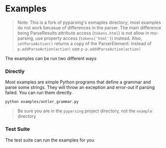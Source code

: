 # Examples

> Note: This is a fork of pyparsing's exmaples directory; most examples do not work becasue of differences in the parser.  The main difference being ParseResults attribute access (`tokens.html`) is not allow in mo-parsing, use property access (`tokens['html']`) instead.  Also, `setParseAction()` returns a copy of the ParserElement: Instead of `p.addParseAction(action)` use `p-p.adddParseAction(action)` 

The examples can be run two different ways

### Directly

Most examples are simple Python programs that define a grammar and parse some strings. They will throw an exception and error-out if parsing failed. You can run them directly. 

    python examples/antler_grammar.py

> Be sure you are in the `pyparsing` project directory, not the `example` directory

### Test Suite

The test suite can run the examples for you 
